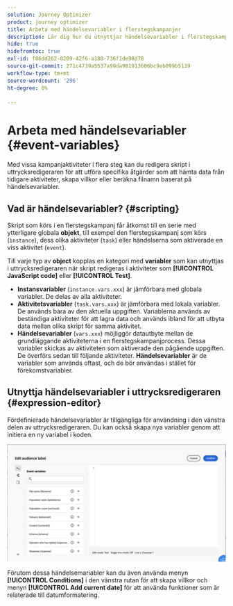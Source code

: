 ```yaml
---
solution: Journey Optimizer
product: journey optimizer
title: Arbeta med händelsevariabler i flerstegskampanjer
description: Lär dig hur du utnyttjar händelsevariabler i flerstegskampanjer
hide: true
hidefromtoc: true
exl-id: f86dd262-0209-42f6-a180-736f1de98d78
source-git-commit: 271c4739a5537a99da981913606bc9eb099b5139
workflow-type: tm+mt
source-wordcount: '296'
ht-degree: 0%

---
```


# Arbeta med händelsevariabler {#event-variables}

Med vissa kampanjaktiviteter i flera steg kan du redigera skript i uttrycksredigeraren för att utföra specifika åtgärder som att hämta data från tidigare aktiviteter, skapa villkor eller beräkna filnamn baserat på händelsevariabler.

## Vad är händelsevariabler? {#scripting}

Skript som körs i en flerstegskampanj får åtkomst till en serie med ytterligare globala **objekt**, till exempel den flerstegskampanj som körs (`ìnstance`), dess olika aktiviteter (`task`) eller händelserna som aktiverade en viss aktivitet (`event`).

Till varje typ av **object** kopplas en kategori med **variabler** som kan utnyttjas i uttrycksredigeraren när skript redigeras i aktiviteter som **[!UICONTROL JavaScript code]** eller **[!UICONTROL Test]**.

* **Instansvariabler** (`instance.vars.xxx`) är jämförbara med globala variabler. De delas av alla aktiviteter.
* **Aktivitetsvariabler** (`task.vars.xxx`) är jämförbara med lokala variabler. De används bara av den aktuella uppgiften. Variablerna används av beständiga aktiviteter för att lagra data och används ibland för att utbyta data mellan olika skript för samma aktivitet.
* **Händelsevariabler** (`vars.xxx`) möjliggör datautbyte mellan de grundläggande aktiviteterna i en flerstegskampanjprocess. Dessa variabler skickas av aktiviteten som aktiverade den pågående uppgiften. De överförs sedan till följande aktiviteter. **Händelsevariabler** är de variabler som används oftast, och de bör användas i stället för förekomstvariabler.

## Utnyttja händelsevariabler i uttrycksredigeraren {#expression-editor}

Fördefinierade händelsevariabler är tillgängliga för användning i den vänstra delen av uttrycksredigeraren. Du kan också skapa nya variabler genom att initiera en ny variabel i koden.

![](assets/event-variables.png)

Förutom dessa händelsemariabler kan du även använda menyn **[!UICONTROL Conditions]** i den vänstra rutan för att skapa villkor och menyn **[!UICONTROL Add current date]** för att använda funktioner som är relaterade till datumformatering.
